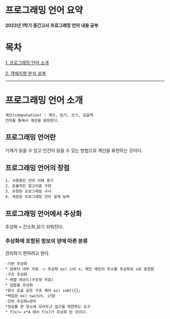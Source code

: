 <a class="anchor" id="0"></a>
# **프로그래밍 언어 요약**

**2023년 1학기 중간고사 프로그래밍 언어 내용 공부**.

<a class="anchor" id="0.1"></a>

# **목차**

[1. 프로그래밍 언어 소개](#1)

[2. 객체지향 분석 설계](#2)

---

# 프로그래밍 언어 소개<a class="anchor" id="1"></a>

    계산(computation) : 계산, 읽기, 쓰기, 입출력
    언어를 통해서 계산을 표현한다.
 ## 프로그래밍 언어란 
 
  기계가 읽을 수 있고 인간이 읽을 수 있는 방법으로 계산을 표현하는 것이다.
  
## 프로그래밍 언어의 장점
    1. 사용중인 언어 이해 증가
    2. 효율적인 알고리즘 구현
    3. 유창한 프로그래밍 구사
    4. 새로운 프로그래밍 언어 설계 능력
    
## 프로그래밍 언어에서 추상화
 추상화 = 간소화,읽기 쉬워진다.
 
 ### 추상화에 포함된 정보의 양에 따른 분류
 관리하기 편하려고 한다.
 
    -기본 추상화
    * 컴퓨터 내부 자료 -> 추상화 ex) int x; 메인 메모리 주소를 추상화로 x로 표현함
    -구조 추상화
    * 배열 레코드(구조형 자료)
    * 집합을 추상화
    *함수 호출 같은 구조 제어 ex) sum(){};
    *택일문 ex) switch, if문
    -단위 추상화=관리
    *정보를 한 장소에 모아두고 접근을 제한하는 도구
    * f(x)= x*4 에서 f(x)가 추상화 된 것이다.
 

     
